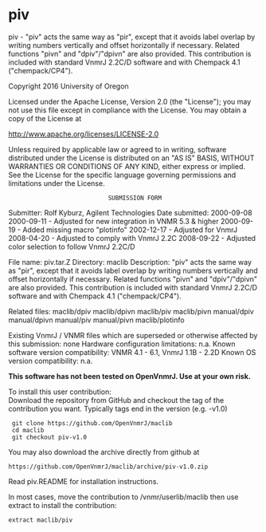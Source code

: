 # piv
 piv - "piv" acts the same way as "pir", except that it avoids label
 overlap by writing numbers vertically and offset horizontally if
 necessary. Related functions "pivn" and "dpiv"/"dpivn" are also
 provided. This contribution is included with standard VnmrJ 2.2C/D
 software and with Chempack 4.1 ("chempack/CP4").

 Copyright 2016 University of Oregon

 Licensed under the Apache License, Version 2.0 (the "License");
 you may not use this file except in compliance with the License.
 You may obtain a copy of the License at

   http://www.apache.org/licenses/LICENSE-2.0

 Unless required by applicable law or agreed to in writing, software
 distributed under the License is distributed on an "AS IS" BASIS,
 WITHOUT WARRANTIES OR CONDITIONS OF ANY KIND, either express or implied.
 See the License for the specific language governing permissions and
 limitations under the License.

                                SUBMISSION FORM

Submitter:      Rolf Kyburz, Agilent Technologies
Date submitted: 2000-09-08
                2000-09-11 - Adjusted for new integration in VNMR 5.3 & higher
                2000-09-19 - Added missing macro "plotinfo"
                2002-12-17 - Adjusted for VnmrJ
                2008-04-20 - Adjusted to comply with VnmrJ 2.2C
                2008-09-22 - Adjusted color selection to follow VnmrJ 2.2C/D

File name:      piv.tar.Z
Directory:      maclib
Description:    "piv" acts the same way as "pir", except that it avoids label
                overlap by writing numbers vertically and offset horizontally
                if necessary. Related functions "pivn" and "dpiv"/"dpivn" are
                also provided.
                This contribution is included with standard VnmrJ 2.2C/D
                software and with Chempack 4.1 ("chempack/CP4").

Related files:  maclib/dpiv     maclib/dpivn    maclib/piv      maclib/pivn
                manual/dpiv     manual/dpivn    manual/piv      manual/pivn
                maclib/plotinfo

Existing VnmrJ / VNMR files which are superseded or
otherwise affected by this submission:  none
Hardware configuration limitations:     n.a.
Known software version compatibility:   VNMR 4.1 - 6.1, VnmrJ 1.1B - 2.2D
Known OS version compatibility:         n.a.

**This software has not been tested on OpenVnmrJ. Use at your own risk.**

To install this user contribution:  
Download the repository from GitHub and checkout the tag of the contribution you want.
Typically tags end in the version (e.g. -v1.0)

     git clone https://github.com/OpenVnmrJ/maclib  
     cd maclib  
     git checkout piv-v1.0


You may also download the archive directly from github at

    https://github.com/OpenVnmrJ/maclib/archive/piv-v1.0.zip

Read piv.README for installation instructions.

In most cases, move the contribution to /vnmr/userlib/maclib 
then use extract to install the contribution:  

    extract maclib/piv